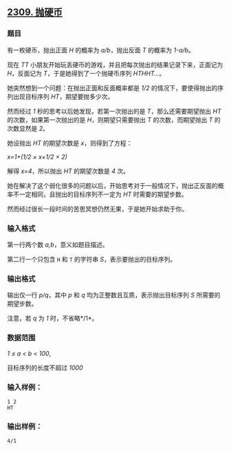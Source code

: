 ## [2309. 抛硬币](https://www.acwing.com/problem/content/2311/)

### 题目

有一枚硬币，抛出正面 *H* 的概率为 *a/b*，抛出反面 *T* 的概率为 *1-a/b*。

现在 *TT* 小朋友开始玩丢硬币的游戏，并且把每次抛出的结果记录下来，正面记为 *H*，反面记为 *T*，于是她得到了一个抛硬币序列 *HTHHT…*。

她突然想到一个问题：在抛出正面和反面概率都是 *1/2* 的情况下，要使得抛出的序列出现目标序列 *HT*，期望要抛多少次。

然而经过 *1* 秒的思考以后她发现，若第一次抛出的是 *T*，那么还需要期望抛出 *HT* 的次数，如果第一次抛出的是 *H*，则期望只需要抛出 *T* 的次数，而期望抛出 *T* 的次数显然是 *2*。

她设抛出 *HT* 的期望次数是 *x*，则得到了方程：

*x=1+(1/2 × x+1/2 × 2)*

解得 *x=4*，所以抛出 *HT* 的期望次数是 *4* 次。

她在解决了这个弱化很多的问题以后，开始思考对于一般情况下，抛出正反面的概率不一定相同，且抛出的目标序列不一定为 *HT* 时需要的期望步数。

然而经过很长一段时间的苦思冥想仍然无果，于是她开始求助于你。

### 输入格式

第一行两个数 *a,b*，意义如题目描述。

第二行一个只包含 `H` 和 `T` 的字符串 *S*，表示要抛出的目标序列。

### 输出格式

输出仅一行 *p/q*，其中 *p* 和 *q* 均为正整数且互质，表示抛出目标序列 *S* 所需要的期望步数。

注意，若 *q* 为 *1* 时，不省略*/1*。

### 数据范围

*1 ≤ a < b < 100*,

目标序列的长度不超过 *1000*

### 输入样例：

```
1 2
HT
```

### 输出样例：

```
4/1
```
